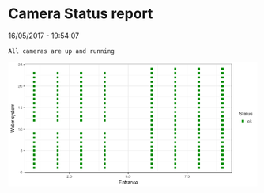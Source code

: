 Camera Status report
================
16/05/2017 - 19:54:07

    All cameras are up and running

![](camreport_files/figure-markdown_github/unnamed-chunk-2-1.png)
